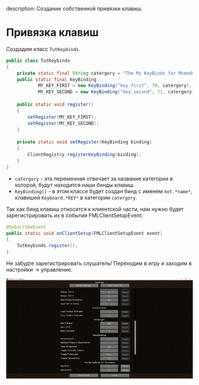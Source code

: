 description: Создание собственной привязки клавиш.

# Привязка клавиш

Создадим класс `TutKeybinds`.

```java
public class TutKeybinds
{
    private static final String catergory = "The My KeyBinds for Mcmodding";
    public static final KeyBinding
            MY_KEY_FIRST = new KeyBinding("key.first", 70, catergory),
            MY_KEY_SECOND = new KeyBinding("key.second", 71, catergory);

    public static void register()
    {
        setRegister(MY_KEY_FIRST);
        setRegister(MY_KEY_SECOND);
    }

    private static void setRegister(KeyBinding binding)
    {
        ClientRegistry.registerKeyBinding(binding);
    }
}
```

* `catergory` - эта переменная отвечает за название категории в которой, будут находится наши бинды клавиш.
* `KeyBinding()` - в этом классе будет создан бинд с именем `ket.*name*`, клавишей `Keyboard.*KEY*` в категории `catergory`.

Так как бинд клавиш относится к клиентской части, нам нужно будет зарегистрировать их в событии FMLClientSetupEvent:
```java
@SubscribeEvent
public static void onClientSetup(FMLClientSetupEvent event)
{
    TutKeybinds.register();
}
```
Не забудте зарегистрировать слушатель!
Переходим в игру и заходим в настройки -> управление.

[!['Бинд клавиш'](images/keybinds.png)](images/keybinds.png) 
